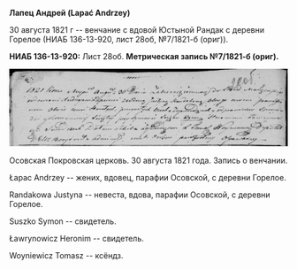 **Лапец Андрей (Lapać Andrzey)**

30 августа 1821 г -- венчание с вдовой Юстыной Рандак с деревни Горелое
(НИАБ 136-13-920, лист 28об, №7/1821-б (ориг)).

**НИАБ 136-13-920:** Лист 28об. **Метрическая запись №7/1821-б (ориг).**

![](./media/2e14f1a32c481cf5dbfb08df90b34ed55e3dc87c.png)

Осовская Покровская церковь. 30 августа 1821 года. Запись о венчании.

Łapac Andrzey -- жених, вдовец, парафии Осовской, с деревни Горелое.

Randakowa Justyna -- невеста, вдова, парафии Осовской, с деревни
Горелое.

Suszko Symon -- свидетель.

Ławrynowicz Heronim -- свидетель.

Woyniewicz Tomasz -- ксёндз.
